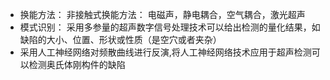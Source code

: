 - 换能方法：
非接触式换能方法：
电磁声，静电耦合，空气耦合，激光超声
- 模式识别：
采用多参量的超声数字信号处理技术可以给出检测的量化结果，如缺陷的大小、位置、形状或性质（是空穴或者夹杂）
- 采用人工神经网络对频散曲线进行反演,将人工神经网络技术应用于超声检测可以检测奥氏体刚构件的缺陷

